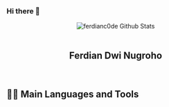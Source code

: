### Hi there 👋

<!--
**ferdianC0de/ferdianC0de** is a ✨ _special_ ✨ repository because its `README.md` (this file) appears on your GitHub profile.

Here are some ideas to get you started:

- 🔭 I’m currently working on ...
- 🌱 I’m currently learning ...
- 👯 I’m looking to collaborate on ...
- 🤔 I’m looking for help with ...
- 💬 Ask me about ...
- 📫 How to reach me: ...
- 😄 Pronouns: ...
- ⚡ Fun fact: ...
-->

<div align="center">
  <img src="https://github-readme-stats.vercel.app/api?username=ferdianc0de&show_icons=true&theme=dracula" alt="ferdianc0de Github Stats">
</div>
<br>

<div align="center">
  <h2> Ferdian Dwi Nugroho </h2>
</div>
<br>

<h2> 👨‍💻 Main Languages and Tools </h2>
